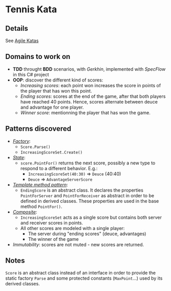 # Tennis Kata

## Details

See [Agile Katas](http://agilekatas.co.uk/katas/tennis-kata)

## Domains to work on

- **TDD** throught **BDD** scenarios, with *Gerkhin*, implemented with *SpecFlow* in this C# project
- **OOP**: discover the different kind of scores:
  - *Increasing scores*: each point won increases the score in points of the player that has won this point.
  - *Ending scores*: scores at the end of the game, after that both players have reached 40 points. Hence, scores alternate between deuce and advantage for one player.
  - *Winner score*: mentionning the player that has won the game.

## Patterns discovered

- [*Factory*](https://en.wikipedia.org/wiki/Factory_method_pattern):
  - `Score.Parse()`
  - `IncreasingScoreSet.Create()`
- [*State*](https://en.wikipedia.org/wiki/State_pattern):
  - `score.PointFor()` returns the next score, possibly a new type to respond to a different behavior. E.g.:
    - `IncreasingScoreSet(40:30)` => `Deuce` (40:40)
    - `Deuce` => `AdvantageServerScore`
- [*Template method pattern*](https://en.wikipedia.org/wiki/Template_method_pattern):
  - `EndingScore` is an abstract class. It declares the properties `PointForServer` and `PointForReceiver` as abstract in order to be defined in derived classes. These properties are used in the base method `PointFor()`.
- [*Composite*](https://en.wikipedia.org/wiki/Composite_pattern):
  - `IncreasingScoreSet` acts as a single score but contains both server and receiver scores in points.
  - All other scores are modeled with a single player:
    - The server during "ending scores" (deuce, advantages)
    - The winner of the game
- *Immutability*: scores are not muted - new scores are returned.

## Notes

`Score` is an abstract class instead of an interface in order to provide the static factory `Parse` and some protected constants (`MaxPoint`...) used by its derived classes.
